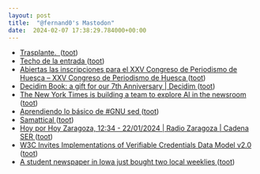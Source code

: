 ```yaml
---
layout: post
title:  "@fernand0's Mastodon"
date:  2024-02-07 17:38:29.784000+00:00
---
```

*  [Trasplante.  ](https://avecesunafoto.wordpress.com/2024/02/07/trasplante) ([toot](https://mastodon.social/@fernand0/111891415681177909))
*  [Techo de la entrada ](https://www.flickr.com/photos/fernand0/53503057345) ([toot](https://mastodon.social/@fernand0/111891412195990478))
*  [Abiertas las inscripciones para el XXV Congreso de Periodismo de Huesca – XXV Congreso de Periodismo de Huesca ](https://congresoperiodismo.com/abiertas-las-inscripciones-para-el-xxv-congreso-de-periodismo-de-huesca) ([toot](https://mastodon.social/@fernand0/111891405798487478))
*  [Decidim Book: a gift for our  7th Anniversary \| Decidim ](https://decidim.org/blog/2024-01-30-decidim-book-a-gift-for-our-7th-anniversary) ([toot](https://mastodon.social/@fernand0/111891229545846521))
*  [The New York Times is building a team to explore AI in the newsroom ](https://www.theverge.com/2024/1/30/24055718/new-york-times-generative-ai-machine-learnin) ([toot](https://mastodon.social/@fernand0/111891161929950673))
*  [Aprendiendo lo básico de #GNU sed ](https://victorhckinthefreeworld.com/2024/01/30/aprendiendo-lo-basico-de-gnu-sed) ([toot](https://mastodon.social/@fernand0/111890991287194493))
*  [Samattical ](https://ma.tt/2024/02/samattical) ([toot](https://mastodon.social/@fernand0/111890883775742077))
*  [Hoy por Hoy Zaragoza, 12:34 - 22/01/2024 \| Radio Zaragoza \| Cadena SER ](https://cadenaser.com/audio/ser_zaragoza_hoyporhoyzaragoza_20240122_123410_140000) ([toot](https://mastodon.social/@fernand0/111890753895376687))
*  [W3C Invites Implementations of Verifiable Credentials Data Model v2.0 ](https://www.w3.org/news/2024/w3c-invites-implementations-of-verifiable-credentials-data-model-v2-0) ([toot](https://mastodon.social/@fernand0/111890722285959194))
*  [A student newspaper in Iowa just bought two local weeklies ](https://www.niemanlab.org/2024/01/a-student-newspaper-in-iowa-just-bought-two-local-weeklies) ([toot](https://mastodon.social/@fernand0/111890525630649643))
